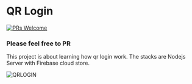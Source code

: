 # QR Login
[![PRs Welcome](https://img.shields.io/badge/PRs-welcome-brightgreen.svg?style=flat-square)](http://makeapullrequest.com)

### Please feel free to PR ###

This project is about learning how qr login work. The stacks are Nodejs Server with Firebase cloud store.

![QRLOGIN](https://i.imgur.com/wdajlGB.png)
